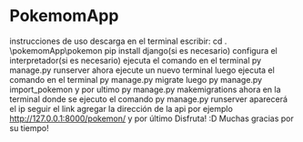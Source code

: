 # PokemomApp

instrucciones de uso
descarga
en el terminal escribir:
cd . \pokemomApp\pokemon
pip install django(si es necesario)
configura el interpretador(si es necesario)
ejecuta el comando en el terminal py manage.py runserver
ahora ejecute un nuevo terminal
luego ejecuta el comando en el terminal py manage.py migrate
luego py manage.py import_pokemon
y por ultimo py manage.py makemigrations
ahora en la terminal donde se ejecuto el comando py manage.py runserver aparecerá el ip seguir el link
agregar la dirección de la api por ejemplo http://127.0.0.1:8000/pokemon/
y por último
Disfruta! :D
Muchas gracias por su tiempo!
